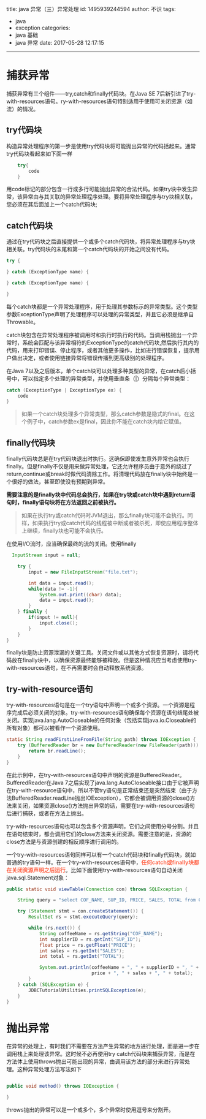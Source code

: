 title: java 异常（三）异常处理
id: 1495939244594
author: 不识
tags:
  - java
  - exception
categories:
  - java 基础
  - java 异常
date: 2017-05-28 12:17:15
---
# 捕获异常
捕获异常有三个组件——try,catch和finally代码块。在Java SE 7后新引进了try-with-resources语句。ry-with-resources语句特别适用于使用可关闭资源（如流）的情况。

## try代码块

构造异常处理程序的第一步是使用try代码块将可能抛出异常的代码括起来。通常try代码块看起来如下面一样
```java
	try{
		code
	}
```
<!-- more -->
用code标记的部分包含一行或多行可能抛出异常的合法代码。如果try块中发生异常，该异常由与其关联的异常处理程序处理。要将异常处理程序与try块相关联，您必须在其后面加上一个catch代码块;
## catch代码块
通过在try代码块之后直接提供一个或多个catch代码块，将异常处理程序与try块相关联。try代码块的末尾和第一个catch代码块的开始之间没有代码。
```java
try {

} catch (ExceptionType name) {

} catch (ExceptionType name) {

}
```
每个catch块都是一个异常处理程序，用于处理其参数标示的异常类型。这个类型参数ExceptionType声明了处理程序可以处理的异常类型，并且它必须是继承自Throwable。

catch块包含在异常处理程序被调用时和执行时执行的代码。当调用栈抛出一个异常时，系统会匹配与该异常相符的ExceptionType的catch代码块,然后执行其内的代码，用来打印错误、停止程序，或者其他更多操作，比如进行错误恢复，提示用户做出决定，或者使用链接异常将错误传播到更高级别的处理程序。

在Java 7以及之后版本，单个catch块可以处理多种类型的异常，在catch后小括号中，可以指定多个处理的异常类型，并使用垂直条（|）分隔每个异常类型：
```java
catch (ExceptionType | ExceptionType ex) {
 	code
}

```
>如果一个catch块处理多个异常类型，那么catch参数是隐式的final。在这个例子中，catch参数ex是final，因此你不能在catch块内给它赋值。

## finally代码块

finally代码块总是在try代码块退出时执行。这确保即使发生意外异常也会执行finally。但是finally不仅是用来做异常处理，它还允许程序员由于意外的绕过了return,continue或break时做代码清除工作。将清理代码放在finally块中始终是一个很好的做法，甚至即使没有预期到异常。

**需要注意的是finally块中代码总会执行，如果在try块或catch块中遇到return语句时，finally语句块将在方法返回之前被执行。**
>如果在执行try或catch代码时JVM退出，那么finally块可能不会执行。同样，如果执行try或catch代码的线程被中断或者被杀死，即使应用程序整体上继续，finally块也可能不会执行。

在使用I/O流时，应当确保最终的流的关闭。使用finally
```java
  InputStream input = null;

    try {
        input = new FileInputStream("file.txt");

        int data = input.read();
        while(data != -1){
            System.out.print((char) data);
            data = input.read();
        }
    } finally {
        if(input != null){
            input.close();
        }
    }
}

```

finally块是防止资源泄漏的关键工具。关闭文件或以其他方式恢复资源时，请将代码放在finally块中，以确保资源最终能够被释放。但是这种情况应当考虑使用try-with-resources语句，在不再需要时会自动释放系统资源。

## try-with-resource语句
try-with-resources语句是在一个try语句中声明一个或多个资源。一个资源是程序完成后必须关闭的对象。try-with-resources语句确保每个资源在语句结尾处被关闭。实现java.lang.AutoCloseable的任何对象（包括实现java.io.Closeable的所有对象）都可以被看作一个资源使用。

```java
static String readFirstLineFromFile(String path) throws IOException {
    try (BufferedReader br = new BufferedReader(new FileReader(path))) {
        return br.readLine();
    }
}

```
在此示例中，在try-with-resources语句中声明的资源是BufferedReader。BufferedReader在Java 7之后实现了java.lang.AutoCloseable接口由于它被声明在try-with-resource语句中，所以不管try语句是正常结束还是突然结束（由于方法BufferedReader.readLine抛出IOException），它都会被调用资源的close()方法来关闭，如果资源close()方法抛出异常的话，需要在try-with-resources语句后进行捕获，或者在方法上抛出。

try-with-resources语句也可以包含多个资源声明，它们之间使用分号分割。并且在语句结束时，都会调用它们的close方法来关闭资源。需要注意的是，资源的close方法是与资源创建的相反顺序进行调用的。

一个try-with-resources语句同样可以有一个catch代码块和finally代码块，就如普通的try语句一样。在一个try-with-resources语句中，**<font color=tomato >任何catch或finally块都在关闭资源声明之后运行</font>**。比如下面使用try-with-resources语句自动关闭java.sql.Statement对象：
```java
public static void viewTable(Connection con) throws SQLException {

    String query = "select COF_NAME, SUP_ID, PRICE, SALES, TOTAL from COFFEES";

    try (Statement stmt = con.createStatement()) {
        ResultSet rs = stmt.executeQuery(query);

        while (rs.next()) {
            String coffeeName = rs.getString("COF_NAME");
            int supplierID = rs.getInt("SUP_ID");
            float price = rs.getFloat("PRICE");
            int sales = rs.getInt("SALES");
            int total = rs.getInt("TOTAL");

            System.out.println(coffeeName + ", " + supplierID + ", " + 
                               price + ", " + sales + ", " + total);
        }
    } catch (SQLException e) {
        JDBCTutorialUtilities.printSQLException(e);
    }
}

```

# 抛出异常

在异常的处理上，有时我们不需要在方法产生异常的地方进行处理，而是进一步在调用栈上来处理该异常。这时候不必再使用try catch代码块来捕获异常，而是在方法体上使用throws抛出可能出现的异常，由调用该方法的部分来进行异常处理。这种异常处理方法写法如下

```java

public void method() throws IOException {

}
```
throws抛出的异常可以是一个或多个，多个异常时使用逗号来分割开。